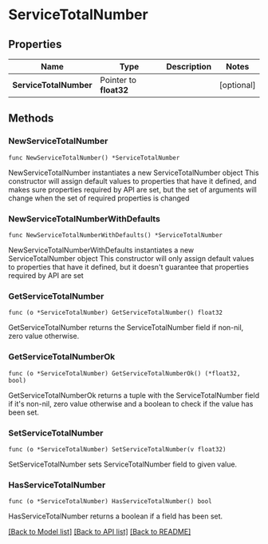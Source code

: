 # ServiceTotalNumber

## Properties

Name | Type | Description | Notes
------------ | ------------- | ------------- | -------------
**ServiceTotalNumber** | Pointer to **float32** |  | [optional] 

## Methods

### NewServiceTotalNumber

`func NewServiceTotalNumber() *ServiceTotalNumber`

NewServiceTotalNumber instantiates a new ServiceTotalNumber object
This constructor will assign default values to properties that have it defined,
and makes sure properties required by API are set, but the set of arguments
will change when the set of required properties is changed

### NewServiceTotalNumberWithDefaults

`func NewServiceTotalNumberWithDefaults() *ServiceTotalNumber`

NewServiceTotalNumberWithDefaults instantiates a new ServiceTotalNumber object
This constructor will only assign default values to properties that have it defined,
but it doesn't guarantee that properties required by API are set

### GetServiceTotalNumber

`func (o *ServiceTotalNumber) GetServiceTotalNumber() float32`

GetServiceTotalNumber returns the ServiceTotalNumber field if non-nil, zero value otherwise.

### GetServiceTotalNumberOk

`func (o *ServiceTotalNumber) GetServiceTotalNumberOk() (*float32, bool)`

GetServiceTotalNumberOk returns a tuple with the ServiceTotalNumber field if it's non-nil, zero value otherwise
and a boolean to check if the value has been set.

### SetServiceTotalNumber

`func (o *ServiceTotalNumber) SetServiceTotalNumber(v float32)`

SetServiceTotalNumber sets ServiceTotalNumber field to given value.

### HasServiceTotalNumber

`func (o *ServiceTotalNumber) HasServiceTotalNumber() bool`

HasServiceTotalNumber returns a boolean if a field has been set.


[[Back to Model list]](../README.md#documentation-for-models) [[Back to API list]](../README.md#documentation-for-api-endpoints) [[Back to README]](../README.md)


